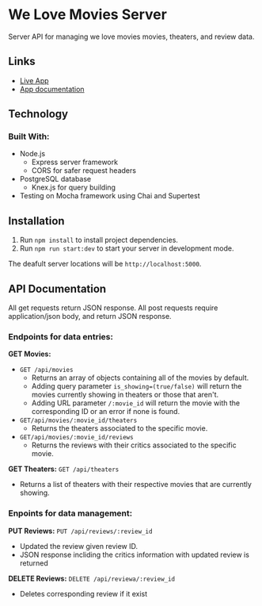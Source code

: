 # We Love Movies Server

Server API for managing we love movies movies, theaters, and review data.

## Links

* [Live App]()
* [App documentation](https://github.com/RandyTG/starter-movie-front-end)

## Technology

### Built With:
* Node.js
   * Express server framework
   * CORS for safer request headers  
* PostgreSQL database
   * Knex.js for query building  
* Testing on Mocha framework using Chai and Supertest

## Installation

1. Run `npm install` to install project dependencies.
1. Run `npm run start:dev` to start your server in development mode.

The deafult server locations will be `http://localhost:5000`.

## API Documentation

All get requests return JSON response.
All post requests require application/json body, and return JSON response.

### Endpoints for data entries:

**GET Movies:** 
* `GET /api/movies`
    * Returns an array of objects containing all of the movies by default.
    * Adding query parameter `is_showing=(true/false)` will return the movies currently showing in theaters or those that aren't.
    * Adding URL parameter `/:movie_id` will return the movie with the corresponding ID or an error if none is found.
* `GET/api/movies/:movie_id/theaters`
    * Returns the theaters associated to the specific movie.
* `GET/api/movies/:movie_id/reviews`
    * Returns the reviews with their critics associated to the specific movie.

**GET Theaters:** `GET /api/theaters`
* Returns a list of theaters with their respective movies that are currently showing.

### Enpoints for data management:

**PUT Reviews:** `PUT /api/reviews/:review_id`
* Updated the review given review ID.
* JSON response incliding the critics information with updated review is returned

**DELETE Reviews:** `DELETE /api/reviewa/:review_id`
* Deletes corresponding review if it exist
